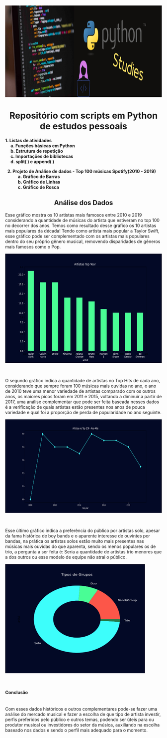 <p align="center">
  <img src="capa_python.png" height="294" width="1000">
</p>
<h1 align="center">Repositório com scripts em Python de estudos pessoais</h1>

<h4>1. Listas de atividades <br>
&emsp; a. Funções básicas em Python<br>
&emsp; b. Estrutura de repetição <br>
&emsp; c. Importações de bibliotecas<br>
&emsp; d. split( ) e append( ) <br>

2. Projeto de Análise de dados - Top 100 músicas Spotify(2010 - 2019)<br>
&emsp; a. Gráfico de Barras<br>
&emsp; b. Gráfico de Linhas<br>
&emsp; c. Gráfico de Rosca<br></h4>

<h2 align="center">Análise dos Dados</h2>
<p>
  Esse gráfico mostra os 10 artistas mais famosos entre 2010 e 2019 considerando a quantidade de músicas do artista que estiveram no top 100 no decorrer dos anos. Temos como resultado desse gráfico os 10 artistas mais populares da década! Tendo como artista mais popular a Taylor Swift, esse gráfico pode ser complementado com os artistas mais populares dentro do seu próprio gênero musical, removendo disparidades de gêneros mais famosos como o Pop.<br>
  
  <img src="barras.png" height="350" width="600"></p>
  <br>
 <p> O segundo gráfico indica a quantidade de artistas no Top Hits de cada ano, considerando que sempre foram 100 músicas mais ouvidas no ano, o ano de 2010 teve uma menor variedade de artistas comparado com os outros anos, os maiores picos foram em 2011 e 2015, voltando a diminuir a partir de 2017, uma análise complementar que pode ser feita baseada nesses dados é a verificação de quais artistas estão presentes nos anos de pouca variedade e qual foi a proporção de perda de popularidade no ano seguinte.<br>
  
  <img src="linhas.png" height="300" width="600"></p>
  <br>
 <p> Esse último gráfico indica a preferência do público por artistas solo, apesar da fama histórica de boy bands e o aparente interesse de ouvintes por bandas, na prática os artistas solos estão muito mais presentes nas músicas mais ouvidas do que aparenta, sendo os menos populares os de trio, a pergunta a ser feita é: Seria a quantidade de artistas trio menores que a dos outros ou esse modelo de equipe não atrai o público. <br>
  
 <img src="rosca.png" height="350" width="450"></p>
 <br>
<p>
  <h4>Conclusão</h4><br>
  Com esses dados históricos e outros complementares pode-se fazer uma análise do mercado musical e fazer a escolha de que tipo de artista investir, perfis preferidos pelo público e outros temas, podendo ser úteis para ou produtor musical ou investidores do setor da música, auxiliando na escolha baseado nos dados e sendo o perfil mais adequado para o momento.</p>
  

